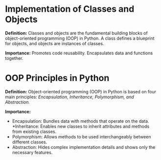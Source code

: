 # **Implementation of Classes and Objects**
**Definition:**
Classes and objects are the fundamental building blocks of object-oriented programming (OOP) in Python. A class defines a blueprint for objects, and objects are instances of classes.

**Importance:**
Promotes code reusability.
Encapsulates data and functions together.

# **OOP Principles in Python**
**Definition:**
Object-oriented programming (OOP) in Python is based on four main principles: *Encapsulation, Inheritance, Polymorphism, and Abstraction.*

**Importance:**
* Encapsulation: Bundles data with methods that operate on the data.
*Inheritance: Enables new classes to inherit attributes and methods from existing classes.
* Polymorphism: Allows methods to be used interchangeably between different classes.
* Abstraction: Hides complex implementation details and shows only the necessary features.
